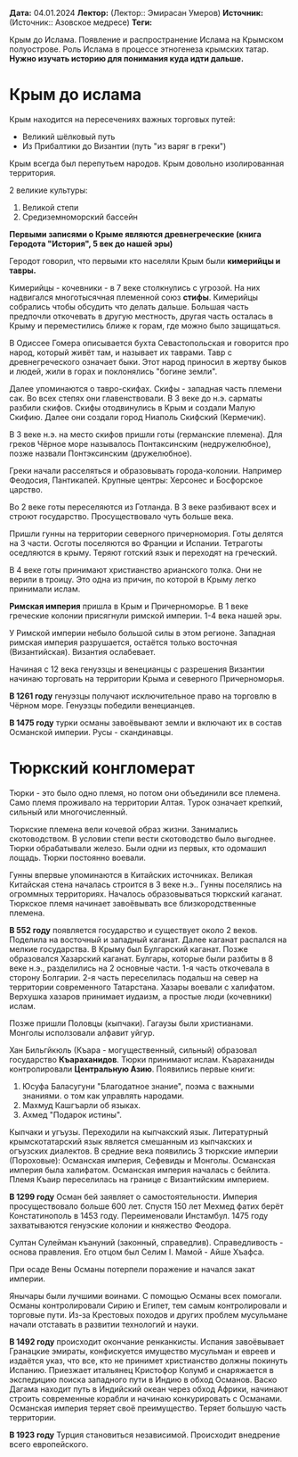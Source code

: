 **Дата:** 04.01.2024
**Лектор:** (Лектор:: Эмирасан Умеров)
**Источник:** (Источник:: Азовское медресе)
**Теги:** 

Крым до Ислама. Появление и распространение Ислама на Крымском полуострове. Роль Ислама в процессе этногенеза крымских татар.
**Нужно изучать историю для понимания куда идти дальше.**

# Крым до ислама

Крым находится на пересечениях важных торговых путей:
- Великий шёлковый путь
- Из Прибалтики до Византии (путь "из варяг в греки")

Крым всегда был перепутьем народов. Крым довольно изолированная территория.

2 великие культуры:
1) Великой степи
2) Средиземноморский бассейн

**Первыми записями о Крыме являются древнегреческие (книга Геродота "История", 5 век до нашей эры)**

Геродот говорил, что первыми кто населяли Крым были **кимерийцы и тавры.**

Кимерийцы - кочевники - в 7 веке столкнулись с угрозой. На них надвигался многотысячная племенной союз **стифы**. Кимерийцы собрались чтобы обсудить что делать дальше. Большая часть предпочли откочевать в другую местность, другая часть осталась в Крыму и переместились ближе к горам, где можно было защищаться.

В Одиссее Гомера описывается бухта Севастопольская и говорится про народ, который живёт там, и называет их таврами. Тавр с древнегреческого означает быки. Этот народ приносил в жертву быков и людей, жили в горах и поклонялись "богине земли".

Далее упоминаются о тавро-скифах. Скифы - западная часть племени сак. Во всех степях они главенствовали. В 3 веке до н.э. сарматы разбили скифов. Скифы отодвинулись в Крым и создали Малую Скифию. Далее они создали город Ниаполь Скифский (Кермечик).

В 3 веке н.э. на место скифов пришли готы (германские племена). Для греков Чёрное море называлось Понтаксинским (недружелюбное), позже назвали Понтэксинским (дружелюбное).

Греки начали расселяться и образовывать города-колонии. Например Феодосия, Пантикапей. Крупные центры: Херсонес и Босфорское царство.

Во 2 веке готы переселяются из Готланда. В 3 веке разбивают всех и строют государство. Просуществовало чуть больше века.

Пришли гунны на территории северного причерномория. Готы делятся на 3 части. Осготы поселяются во Франции и Испании. Тетраготы оседляются в крыму. Теряют готский язык и переходят на греческий.

В 4 веке готы принимают христианство арианского толка. Они не верили в троицу. Это одна из причин, по которой в Крыму легко принимали ислам.

**Римская империя** пришла в Крым и Причерноморье. В 1 веке греческие колонии присягнули римской империи. 1-4 века нашей эры.

У Римской империи небыло большой силы в этом регионе. Западная римская империя разрушается, остаётся только восточная (Византийская). Византия ослабевает.

Начиная с 12 века генуэзцы и венецианцы с разрешения Византии начинаю торговать на территории Крыма и северного Причерноморья.

**В 1261 году** генуэзцы получают исключительное право на торговлю в Чёрном море. Генуэзцы победили венецианцев.

**В 1475 году** турки османы завоёвывают земли и включают их в состав Османской империи. Русы - скандинавцы.

# Тюркский конгломерат

Тюрки - это было одно племя, но потом они объединили все племена. Само племя проживало на территории Алтая. Турок означает крепкий, сильный или многочисленный.

Тюркские племена вели кочевой образ жизни. Занимались скотоводством. В условии степи вести скотоводство было выгоднее. Тюрки обрабатывали железо. Были одни из первых, кто одомашил лощадь. Тюрки постоянно воевали.

Гунны впервые упоминаются в Китайских источниках. Великая Китайская стена началась строится в 3 веке н.э.. Гунны поселялись на огроммных территориях. Началось образовываться тюркский каганат. Тюркское племя начинает завоёвывать все близкородственные племена.

**В 552 году** появляется государство и существует около 2 веков. Поделила на восточный и западный каганат. Далее каганат распался на мелкие государства. В Крыму был Булгарский каганат. Позже образовался Хазарский каганат. Булгары, которые были разбиты в 8 веке н.э., разделились на 2 основные части. 1-я часть откочевала в сторону Болгарии. 2-я часть переселилась подальш на север на территории современного Татарстана. Хазары воевали с халифатом. Верхушка хазаров принимает иудаизм, а простые люди (кочевники) ислам. 

Позже пришли Половцы (кыпчаки). Гагаузы были христианами. Монголы исползовали алфавит уйгур.

Хан Бильгйкюль (Къара - могущественный, сильный) образовал государство **Къараханидов**. Тюрки принимают ислам. Къараханиды контролировали **Центральную Азию**. Появились первые книги:
1) Юсуфа Баласугуни "Благодатное знание", поэма с важными знаниями. о том как управлять народами.
2) Махмуд Кашгъарли об языках.
3)  Ахмед "Подарок истины".

Кыпчаки и угъузы. Переходили на кыпчакский язык. Литературный крымскотатарский язык является смешанным из кыпчакских и огъузских диалектов. В средние века появились 3 тюркские империи (Пороховые): Османская империя, Сефевиды и Монголы. Османская империя была халифатом. Османская империя началась с бейлита. Племя Къаир переселилась на границе с Византийским империем.

**В 1299 году** Осман бей заявляет о самостоятельности. Империя просуществовало больше 600 лет. Спустя 150 лет Мехмед фатих берёт Констатинополь в 1453 году. Переименовали Инстамбул. 1475 году захватываются генуэские колонии и княжество Феодора.

Султан Сулейман къануний (законный, справедлив). Справедливость - основа правления. Его отцом был Селим I. Мамой - Айше Хъафса.

При осаде Вены Османы потерпели поражение и начался закат империи.

Янычары были лучшими воинами. С помощью Османы всех помогали. Османы контролировали Сирию и Египет, тем самым контролировали и торговые пути. Из-за Крестовых походов и других проблем мусульмане начали отставать в развитии технологий и науки.

**В 1492 году** происходит окончание ренканкисты. Испания завоёвывает Гранацкие эмираты, конфискуется имущество мусульман и евреев и издаётся указ, что все, кто не принимет христианство должны покинуть Испанию. Приезжает итальянец Кристофор Колумб и снаряжается в экспедицию поиска западного пути в Индию в обход Османов. Васко Дагама находит путь в Индийский океан через обход Африки, начинают строить современные корабли и начинаю конкурировать с Османами. Османская империя теряет своё преимущество. Теряет большую часть территории.

**В 1923 году** Турция становиться независимой. Происходит внедрение всего европейского. 